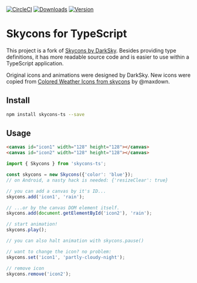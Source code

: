 [![CircleCI](https://circleci.com/gh/andipaetzold/skycons-ts/tree/master.svg?style=svg)](https://circleci.com/gh/andipaetzold/skycons-ts/tree/master)
[![Downloads](https://img.shields.io/npm/dm/skycons-ts)](https://www.npmjs.com/package/skycons-ts)
[![Version](https://img.shields.io/npm/v/skycons-ts.svg)](https://www.npmjs.com/package/skycons-ts)

# Skycons for TypeScript

This project is a fork of [Skycons by DarkSky](https://github.com/darkskyapp/skycons). Besides providing type definitions, it has more readable source code and is easier to use within a TypeScript application.

Original icons and animations were designed by DarkSky. New icons were copied from [Colored Weather Icons from skycons](https://github.com/maxdow/skycons) by @maxdown.

## Install
```bash
npm install skycons-ts --save
```

## Usage

```html
<canvas id="icon1" width="128" height="128"></canvas>
<canvas id="icon2" width="128" height="128"></canvas>
```

```ts
import { Skycons } from 'skycons-ts';

const skycons = new Skycons({'color': 'blue'});
// on Android, a nasty hack is needed: {'resizeClear': true}

// you can add a canvas by it's ID...
skycons.add('icon1', 'rain');

// ...or by the canvas DOM element itself.
skycons.add(document.getElementById('icon2'), 'rain');

// start animation!
skycons.play();

// you can also halt animation with skycons.pause()

// want to change the icon? no problem:
skycons.set('icon1', 'partly-cloudy-night');

// remove icon
skycons.remove('icon2');
```
